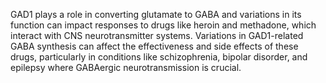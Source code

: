 GAD1 plays a role in converting glutamate to GABA and variations in its function can impact responses to drugs like heroin and methadone, which interact with CNS neurotransmitter systems. Variations in GAD1-related GABA synthesis can affect the effectiveness and side effects of these drugs, particularly in conditions like schizophrenia, bipolar disorder, and epilepsy where GABAergic neurotransmission is crucial.